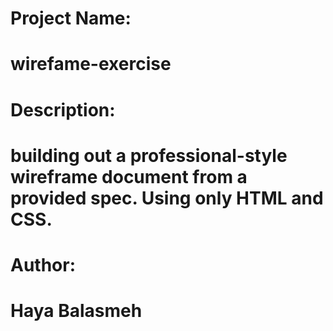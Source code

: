 #


# Project Name: 
# wirefame-exercise

# Description:
# building out a professional-style wireframe document from a provided spec. Using only HTML and CSS. 

# Author:
# Haya Balasmeh
